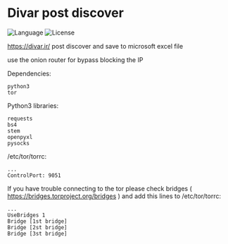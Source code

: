 # Divar post discover

![Language](http://img.shields.io/:language-PYTHON-red.svg?style=flat-square) ![License](http://img.shields.io/:license-GPL-blue.svg?style=flat-square)

https://divar.ir/ post discover and save to microsoft excel file

use the onion router for bypass blocking the IP

Dependencies:
```
python3
tor
```

Python3 libraries:
```
requests
bs4
stem
openpyxl
pysocks
```

/etc/tor/torrc:

```
...
ControlPort: 9051
```

If you have trouble connecting to the tor please check bridges ( https://bridges.torproject.org/bridges )
and add this lines to /etc/tor/torrc:

```
...
UseBridges 1
Bridge [1st bridge]
Bridge [2st bridge]
Bridge [3st bridge]
```


